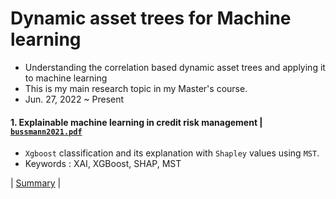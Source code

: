# Dynamic asset trees for Machine learning
- Understanding the correlation based dynamic asset trees and applying it to machine learning
- This is my main research topic in my Master's course.
- Jun. 27, 2022 ~ Present


#### 1. Explainable machine learning in credit risk management | [`bussmann2021.pdf`](http://text2fa.ir/wp-content/uploads/Text2fa.ir-Explainable-Machine-Learning-in-Credit.pdf)
- `Xgboost` classification and its explanation with `Shapley` values using `MST`.
- Keywords : XAI, XGBoost, SHAP, MST  

| [Summary](https://github.com/standing-o/Dynamic_asset_trees_for_ML/issues/1) |
